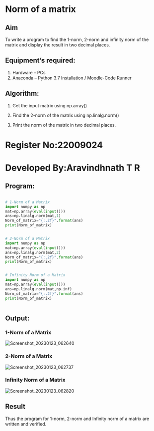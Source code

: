 # Norm of a matrix
## Aim
To write a program to find the 1-norm, 2-norm and infinity norm of the matrix and display the result in two decimal places.
## Equipment’s required:
1.	Hardware – PCs
2.	Anaconda – Python 3.7 Installation / Moodle-Code Runner
## Algorithm:
1. Get the input matrix using np.array()

2. Find the 2-norm of the matrix using np.linalg.norm()

3. Print the norm of the matrix in two decimal places.

# Register No:22009024
# Developed By:Aravindhnath T R
## Program:
```Python

# 1-Norm of a Matrix
import numpy as np
mat=np.array(eval(input()))
ans=np.linalg.norm(mat,1)
Norm_of_matrix="{:.2f}".format(ans)
print(Norm_of_matrix)


# 2-Norm of a Matrix
import numpy as np 
mat=np.array(eval(input()))
ans=np.linalg.norm(mat,2)
Norm_of_matrix="{:.2f}".format(ans)
print(Norm_of_matrix)


# Infinity Norm of a Matrix
import numpy as np
mat=np.array(eval(input()))
ans=np.linalg.norm(mat,np.inf)
Norm_of_matrix="{:.2f}".format(ans)
print(Norm_of_matrix)



```
## Output:
### 1-Norm of a Matrix
![Screenshot_20230123_062640](https://user-images.githubusercontent.com/118790841/214047504-0d83f0a5-86c4-485b-902c-46696dac5e1f.png)

### 2-Norm of a Matrix
![Screenshot_20230123_062737](https://user-images.githubusercontent.com/118790841/214047577-493ea7b8-85de-4e22-a665-1ec04c0ab5d4.png)

### Infinity Norm of a Matrix
![Screenshot_20230123_062820](https://user-images.githubusercontent.com/118790841/214047604-6927a764-0c82-432a-99c8-128917690662.png)


## Result
Thus the program for 1-norm, 2-norm and Infinity norm of a matrix are written and verified.
